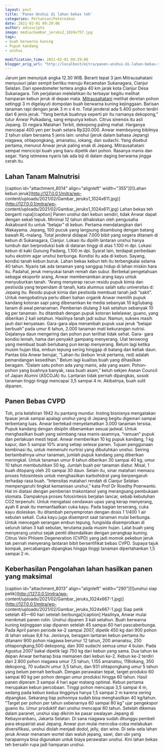 ```yaml
---
layout: post
title: 'Panen Unshui di lahan bekas teh'
categories: Pertanian|Peternakan
date: 2021-02-01 09:29:06
author: adisucipto
image: media/Gambar_jeruks2_1024x757.jpg
tags:
- buah berwarna kuning
- Pupuk kandang
- unshui

modification_time: 2021-02-01 09:29:06
blogger_orig_url: "http://localhost/mitra/panen-unshui-di-lahan-bekas-teh.html"
---
```


Jarum jam menunjuk angka 12.30 WIB. Berarti tepat 3 jam Mitrausahatani
menyusuri jalan sempit berliku menuju Kecamatan Sukanagara, Cianjur Selatan.
Dari speedometer tertera angka 40 km jarak kota Cianjur Desa Sukanagara. Toh
perjalanan melelahkan itu terbayar begitu melihat hamparan kebun jeruk di
depan mata. [Mitrausahatani](http://127.0.0.1/mitra) melihat deretan pohon
setinggi 3 m digelayuti dompolan buah berwarna kuning kejinggaan. Barisan
tanaman rapi dengan jarak 3 m x 4 m. Total jenderal ada 5.400 pohon terdiri
dari 6 jenis jeruk. “Yang bentuk buahnya seperti pir itu namanya dekopong,”
tutur Anwar Pulkadang, sang empunya kebun. Citrus sinensis itu asli Jepang. Di
negara Matahari Terbit, dekopong paling mahal. Harganya mencapai 400 yen per
buah setara Rp320.000. Anwar memboyong bibitnya 2 tahun silam bersama 5 jenis
lain: unshui (jeruk dalam bahasa Jepang) niagawa, ohtapongkang, amanatsu,
iokang, dan sudachi. Yang disebut pertama, menurut Anwar jeruk paling enak di
Jepang. Mitrausahatani sempat mencicipi buah yang baru dipetik dari pohon.
Rasanya manis dan segar. Yang istimewa nyaris tak ada biji di dalam daging
berwarna jingga cerah itu.

## Lahan Tanam Malnutrisi

[caption id="attachment_8014" align="alignleft" width="355"][![Lahan kebun
jeruk](http://127.0.0.1/mitra/wp-
content/uploads/2021/02/Gambar_jeruks1_1024x611.jpg)](http://127.0.0.1/mitra/wp-
content/uploads/2021/02/Gambar_jeruks1_1024x611.jpg) Lahan bekas teh berganti
rupa[/caption] Panen unshui dari kebun sendiri, tidak Anwar dapat dengan
sekali tepuk. Minimal 12 tahun dihabiskan oleh pengusaha Askaboard itu untuk
“belajar” di kebun. Pertama mendatangkan dari Wakayama. Jepang, 100 pucuk yang
langsung disambung dengan batang bawah RL-malang. Total jenderal didapat 7.000
bibit yang segera ditanam di kebun di Sukanagara, Cianjur. Lokasi itu dipilih
lantaran unshui hanya tumbuh dan berproduksi baik di dataran tinggi di atas
1.100 m dpi. Lokasi kebun di kaki Gunung Padang, 1.100 m dpi. Syarat lain,
terdapat perbedaan suhu ekstrim agar unshui berbunga. Kondisi itu ada di
kebun. Sayang, kondisi tanah kebun buruk. Lahan bekas kebun teh itu
terbengkalai selama 40 tahun. Nyaris tak ada tanaman yang sanggup hidup di
lahan miskin hara itu. Padahal, jeruk menyukai tanah remah dan subur. Berbekal
pengetahuan sebagai eksportir arang, Anwar membenamkan arang kayu untuk
menyuburkan tanah. “Arang menyerap racun residu pupuk kimia dan pestisida yang
terpendam di tanah, kata alumnus salah satu universitas d: Jepang itu. Residu
pupuk kimia dan pestisida membuat tanah jadi “sakit”. Untuk mengobatinya perlu
diberi bahan organik Anwar memilih pupuk kandang kotoran sapi yang dibenamkan
ke media sebanyak 10 kg/lubang tanam di awal penanaman. Pemberian diulang 3
kali setahun sebanyak 10 kg per tanaman. Itu ditambah dengan pupuk kotoran
kelelawar, guano, yang diberikan 2 kali setahun. Hasilnya tanah jadi subur.
Namun, sukses masih jauh dari kenyataan. Gara-gara alpa menambah pupuk usai
jeruk “belajar berbuah” pada umur 6 tahun, 2.000 tanaman mati kekurangan
nutrisi. Gejalanya daun mengering dan pohon pun terlihat tidak sehat. Gara-
gara kondisi lemah, hama dan penyakit gampang menyerang. Ulat terowong yang
membuat buah berlubang pun kerap menyerang. Belum lagi ketika musim hujan
tiba, embun tepung sering hinggap di batang dan ketiak daun. Pantas bila Anwar
berujar, ’’Lahan itu (kebun ’eruk pertama, red) adalah pemandangan kesedihan.”
Belum lagi kualitas buah yang dihasilkan beragam. “Dalam satu pohon ada yang
manis, ada yang asam. Pohon-pohon yang buahnya banyak, rasa buah asam,” keluh
sekjen Asean Council of Japan Alumni (ASCOJA) itu. Lantaran tidak pernah
dipangkas, sosok tanaman tinggi-tinggi mencapai 3,5 sampai 4 m. Akibatnya,
buah sulit dipanen.

## Panen Bebas CVPD

Toh, pria kelahiran 1942 itu pantang mundur. Insting bisnisnya mengatakan
fpasar jeruk sampai apalagi unshui yang di Jepang begitu digemari sampai
terbentang luas. Anwar bertekad menyelamatkan 3.000 tanaman tersisa. Pupuk
kandang dengan disiplin dibenamkan sesuai jadwal. Untuk menghasilkan buah yang
seimbang rasa manis-asamnya, “ramuan” pupuk dan perlakuan mesti tepat. Anwar
memberikan 10 kg pupuk kandang, 1 kg kapur, dan 5 sampai 10% arang setiap
selesai panen. Tujuan penggunaan kombinasi itu, untuk memenuhi nurtrisi yang
dibutuhkan unshui. Seiring bertambahnya umur tanaman, jumlah pupuk kandang
yang diberikan meningkat. Untuk tanaman umur 6 tahun diberikan 30 sampai 40
kg, umur 10 tahun membutuhkan 50 kg. Jumlah buah per tanaman diatur. Misal, 1
buah ditopang oleh 20 sampai 30 daun. Selain itu, sinar matahari memacu proses
fotosintesis untuk menghasilkan karbohidrat yang berpengaruh terhadap rasa
buah. “Intensitas matahari rendah di Cianjur Selatan mempengaruhi tingkat
kemanisan unshui,” kata Prof Dr Roedhy Poerwanto. Hal ini diatasi dengan
pemberian triakontanol yang merangsang pembukaan stomata. Dampaknya proses
fotosintesis berjalan lancar, sebab kebutuhan CO2 terpenuhi. Untuk mengatasi
cendawan upas yang kerap menyerang, ayah 6 anak itu memanfaatkan cuka kayu.
Pada bagian terserang, cuka kayu dioleskan. Itu ditambah penyemprotan dengan
dosis 1 1/400 1 air sebulan sekali. Cuka kayu juga disemprot saat tanaman
mulai berbunga. Untuk mencegah serangan embun tepung, fungisida disemprotkan
di seluruh lahan 3 kali sebulan, terutama pada musim hujan. Lalat buah yang
menyerang unshui sejak pentil dikendalikan dengan perangkap kuning. Citrus
Vein Phloem Degeneration (CVPD) yang jadi momok pekebun jeruk tak pernah
menyerang lantaran bibit bersertifikat bebas CVPD. Supaya tajuk kompak,
percabangan dipangkas hingga tinggi tanaman dipertahankan 1,5 sampai 2 m.

## Keberhasilan Pengolahan lahan hasilkan panen yang maksimal

[caption id="attachment_8013" align="alignleft" width="290"][![unshui siap
petik](http://127.0.0.1/mitra/wp-
content/uploads/2021/02/Gambar_jeruks_1024x667-1.jpg)](http://127.0.0.1/mitra/wp-
content/uploads/2021/02/Gambar_jeruks_1024x667-1.jpg) Siap petik setelah 45—60
hari setelah berbunga[/caption] Hasilnya, Anwar mulai menikmati panen rutin.
Unshui dipanen 3 kali setahun. Buah berwarna kuning kejinggaan siap dipanen
setelah 45 sampai 60 hari pascaberbunga. Pada April panen periode ke-2 sampai
2007, dipetik 450 kg dari 900 pohon di lahan seluas 8,6 ha. Jenisnya, beragam
lantaran kebun pertama itu ditanami 900 pohon niagawa berumur 12 tahun, 200
amanatsu, 250 ohtapongkang,500 dekopong, dan 300 sudachi semua umur 4 bulan.
Pada Agustus 2007 bakal dipetik lagi 750 kg dari kebun yang sama. Dua tahun ke
depan Anwar berharap bisa memanen dari kebun ke-2. Kebun ke-2 terdiri dari
2.800 pohon niagawa umur 7,5 tahun; 1.155 amanatsu, 119iokang, 350 dekopong,
70 sudachi umur 3,5 tahun, dan 931 ohtapongkang umur 5 tahun yang belum pernah
berbuah. Dengan perawatan tepat, target produksi 60 sampai 80 kg per pohon
dengan umur produksi hingga 60 tahun. Hasil panen diperam 3 sampai 4 hari agar
matang optimal. Kebun pertama merupakan kebun percobaan. Tinggi pohon mencapai
3,5 sampai 4 m, sedang pada kebun kedua tingginya hanya 1,5 sampai 2 m karena
sering dipangkas. Sekarang tiap pohonnya sudah bisa menghasilkan 40 kg/tahun.
“Target per pohon per tahun sebenarnya 60 sampai 80 kg” ujar pengekspor guano
itu. Umur produktif dari unshui mencapai 60 tahun. Setelah dikemas dalam
paranet, unshui siap dikirim ke pasar swalayan Jepang di Kebayoranbaru,
Jakarta Selatan. Di sana niagawa sudah ditunggu pembeli para ekspatriat asal
Jepang. Anwar pun mulai mencoba-coba melakukan diversifikasi, unshui diolah
menjadi dodol, jelly, dan wine. Di sela-sela lahan jeruk Anwar menanam wortel
dan waluh jepang, sawi, dan ubi yang harapannya bisa digunakan untuk biaya
perawatan unshui. Kini lahan bekas teh bersalin rupa jadi hamparan unshui.



